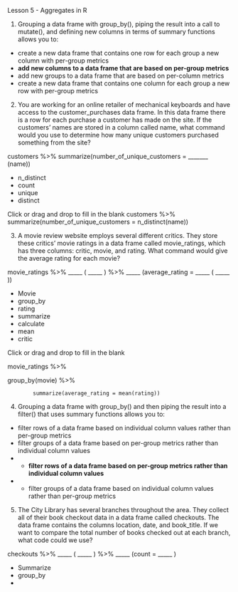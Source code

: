 Lesson 5 - Aggregates in R

1.	Grouping a data frame with group_by(), piping the result into a call to mutate(), and defining new columns in terms of summary functions allows you to:
-	create a new data frame that contains one row for each group a new column with per-group metrics
-	**add new columns to a data frame that are based on per-group metrics**
-	add new groups to a data frame that are based on per-column metrics
-	create a new data frame that contains one column for each group a new row with per-group metrics

2.	You are working for an online retailer of mechanical keyboards and have access to the customer_purchases data frame. In this data frame there is a row for each purchase a customer has made on the site. If the customers’ names are stored in a column called name, what command would you use to determine how many unique customers purchased something from the site?

customers %>%
 		summarize(number_of_unique_customers = _______ (name))

-	n_distinct
-	count
-	unique
-	distinct

Click or drag and drop to fill in the blank
customers %>%
 		summarize(number_of_unique_customers = n_distinct(name))

3.	A movie review website employs several different critics. They store these critics’ movie ratings in a data frame called movie_ratings, which has three columns: critic, movie, and rating. What command would give the average rating for each movie?

movie_ratings %>%
_____  ( _____ ) %>%
_____  (average_rating = _____ ( _____ ))

-	Movie
-	group_by
-	rating
-	summarize
-	calculate
-	mean
-	critic

Click or drag and drop to fill in the blank

movie_ratings %>%

 group_by(movie) %>%

 			summarize(average_rating = mean(rating))

4.	Grouping a data frame with group_by() and then piping the result into a filter() that uses summary functions allows you to:
-	filter rows of a data frame based on individual column values rather than per-group metrics
-	filter groups of a data frame based on per-group metrics rather than individual column values
-	-	**filter rows of a data frame based on per-group metrics rather than individual column values**
  -	-	filter groups of a data frame based on individual column values rather than per-group metrics

5.	The City Library has several branches throughout the area. They collect all of their book checkout data in a data frame called checkouts. The data frame contains the columns location, date, and book_title. If we want to compare the total number of books checked out at each branch, what code could we use?

checkouts %>%
_____  ( _____ ) %>%
_____  (count = _____ )

-	Summarize
-	group_by
-	
